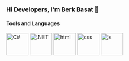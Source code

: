 ### Hi Developers, I'm Berk Basat 👋

#### Tools and Languages
<p float="left">
  <img src="https://exceptionnotfound.net/content/images/2020/09/C_Sharp_logo.svg" width="auto" height="60" alt="C#">
  <img src="https://www.split.io/wp-content/uploads/2020/03/net-logo.png" width="auto" height="60" alt=".NET">
  <img src="https://cdn-icons-png.flaticon.com/512/732/732212.png" width="auto" height="60" alt="html">
  <img src="https://spng.subpng.com/20180425/hhq/kisspng-css3-cascading-style-sheets-logo-html-beautify-5ae0bb6f1564a7.1645321415246774870876.jpg" width="auto" height="60" alt="css">
  <img src="https://programmingtips.net/wp-content/uploads/2019/11/javascript_logo.png" width="auto" height="60" alt="js">
</p>
<!--
**BerkBasat/berkbasat** is a ✨ _special_ ✨ repository because its `README.md` (this file) appears on your GitHub profile.

Here are some ideas to get you started:

- 🔭 I’m currently working on ...
- 🌱 I’m currently learning ...
- 👯 I’m looking to collaborate on ...
- 🤔 I’m looking for help with ...
- 💬 Ask me about ...
- 📫 How to reach me: ...
- 😄 Pronouns: ...
- ⚡ Fun fact: ...
-->
